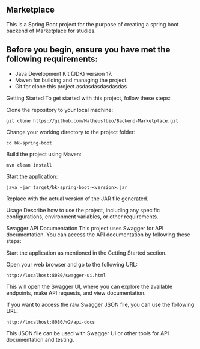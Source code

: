 ## Marketplace

This is a Spring Boot project for the purpose of creating a spring boot backend of Marketplace for studies.

## Before you begin, ensure you have met the following requirements:

- Java Development Kit (JDK) version 17.
- Maven for building and managing the project.
- Git for clone this project.asdasdasdasdasdas

Getting Started
To get started with this project, follow these steps:

Clone the repository to your local machine:

```
git clone https://github.com/Matheusfbio/Backend-Marketplace.git
```

Change your working directory to the project folder:

```
cd bk-spring-boot
```

Build the project using Maven:

```
mvn clean install
```

Start the application:

```
java -jar target/bk-spring-boot-<version>.jar
```

Replace <version> with the actual version of the JAR file generated.

Usage
Describe how to use the project, including any specific configurations, environment variables, or other requirements.

Swagger API Documentation
This project uses Swagger for API documentation. You can access the API documentation by following these steps:

Start the application as mentioned in the Getting Started section.

Open your web browser and go to the following URL:

```
http://localhost:8080/swagger-ui.html
```

This will open the Swagger UI, where you can explore the available endpoints, make API requests, and view documentation.

If you want to access the raw Swagger JSON file, you can use the following URL:

```
http://localhost:8080/v2/api-docs
```

This JSON file can be used with Swagger UI or other tools for API documentation and testing.
